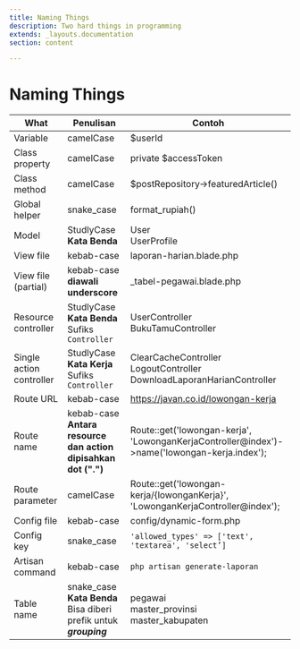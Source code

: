 ```yaml
---
title: Naming Things
description: Two hard things in programming
extends: _layouts.documentation
section: content

---
```


# Naming Things

| What                     | Penulisan                                                    | Contoh                                                       |
| ------------------------ | ------------------------------------------------------------ | ------------------------------------------------------------ |
| Variable                 | camelCase                                                    | $userId                                                      |
| Class property           | camelCase                                                    | private $accessToken                                         |
| Class method             | camelCase                                                    | $postRepository->featuredArticle()                           |
| Global helper            | snake_case                                                   | format_rupiah()                                              |
| Model                    | StudlyCase<br />**Kata Benda**                               | User<br />UserProfile                                        |
| View file                | kebab-case                                                   | laporan-harian.blade.php                                     |
| View file (partial)      | kebab-case **diawali underscore**                            | _tabel-pegawai.blade.php                                     |
| Resource controller      | StudlyCase<br />**Kata Benda**<br />Sufiks `Controller`      | UserController<br />BukuTamuController                       |
| Single action controller | StudlyCase<br />**Kata Kerja**<br />Sufiks `Controller`      | ClearCacheController<br />LogoutController<br />DownloadLaporanHarianController |
| Route URL                | kebab-case                                                   | https://javan.co.id/lowongan-kerja                           |
| Route name               | kebab-case<br />**Antara resource dan action dipisahkan dot (".")** | Route::get('lowongan-kerja', 'LowonganKerjaController@index')->name('lowongan-kerja.index'); |
| Route parameter          | camelCase                                                    | Route::get('lowongan-kerja/{lowonganKerja}', 'LowonganKerjaController@index'); |
| Config file              | kebab-case                                                   | config/dynamic-form.php                                      |
| Config key               | snake_case                                                   | `'allowed_types' => ['text', 'textarea', 'select’]`          |
| Artisan command          | kebab-case                                                   | `php artisan generate-laporan`                               |
| Table name               | snake_case<br />**Kata Benda**<br />Bisa diberi prefik untuk ***grouping*** | pegawai <br />master_provinsi<br />master_kabupaten<br />    |
